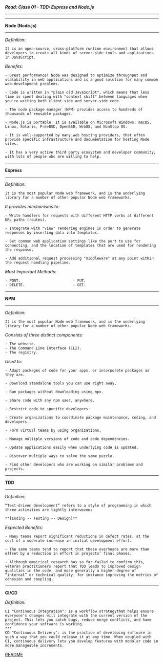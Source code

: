 
***Read: Class 01 - TDD: Express and Node.js***
***
***

**Node (Node.js)**

***
*Definition:*

    It is an open-source, cross-platform runtime environment that allows developers to create all kinds of server-side tools and applications in JavaScript.

*Benefits:*

    - Great performance! Node was designed to optimize throughput and scalability in web applications and is a good solution for many common web-development problems.

    - Code is written in "plain old JavaScript", which means that less time is spent dealing with "context shift" between languages when you're writing both client-side and server-side code.

    - The node package manager (NPM) provides access to hundreds of thousands of reusable packages.

    - Node.js is portable. It is available on Microsoft Windows, macOS, Linux, Solaris, FreeBSD, OpenBSD, WebOS, and NonStop OS.

    - It is well-supported by many web hosting providers, that often provide specific infrastructure and documentation for hosting Node sites.

    - It has a very active third party ecosystem and developer community, with lots of people who are willing to help.
***

**Express**

***
*Definition:*

    It is the most popular Node web framework, and is the underlying library for a number of other popular Node web frameworks.

*It provides mechanisms to:*

    - Write handlers for requests with different HTTP verbs at different URL paths (routes).

    - Integrate with "view" rendering engines in order to generate responses by inserting data into templates.

    - Set common web application settings like the port to use for connecting, and the location of templates that are used for rendering the response.

    - Add additional request processing "middleware" at any point within the request handling pipeline.

*Most Important Methods:*

    - POST.                        - PUT.
    - DELETE.                      - GET.
***

**NPM** 

***
*Definition:*

    It is the most popular Node web framework, and is the underlying library for a number of other popular Node web frameworks.

*Consists of three distinct components:*

    - The website.
    - The Command Line Interface (CLI).
    - The registry.

*Used to:*

    - Adapt packages of code for your apps, or incorporate packages as they are.

    - Download standalone tools you can use right away.

    - Run packages without downloading using npx.

    - Share code with any npm user, anywhere.

    - Restrict code to specific developers.

    - Create organizations to coordinate package maintenance, coding, and developers.

    - Form virtual teams by using organizations.

    - Manage multiple versions of code and code dependencies.

    - Update applications easily when underlying code is updated.

    - Discover multiple ways to solve the same puzzle.

    - Find other developers who are working on similar problems and projects.

***

**TDD**

***
*Definition:*

    “Test-driven development” refers to a style of programming in which three activities are tightly interwoven:

    **[Coding -- Testing -- Design]**

*Expected Benefits:*

    - Many teams report significant reductions in defect rates, at the cost of a moderate increase in initial development effort.

    - The same teams tend to report that these overheads are more than offset by a reduction in effort in projects’ final phases.

    - Although empirical research has so far failed to confirm this, veteran practitioners report that TDD leads to improved design qualities in the code, and more generally a higher degree of “internal” or technical quality, for instance improving the metrics of cohesion and coupling.
***

**CI/CD**

*Definition:*

    CI "Continuous Integration": is a workflow strategythat helps ensure everyone's changes will integrate with the current version of the project. This lets you catch bugs, reduce merge conflicts, and have confidence your software is working.
    ***
    CD "Continuous Delivery": is the practice of developing software in such a way that you could release it at any time. When coupled with CI, continuous delivery lets you develop features with modular code in more manageable increments.

[README](README.md)